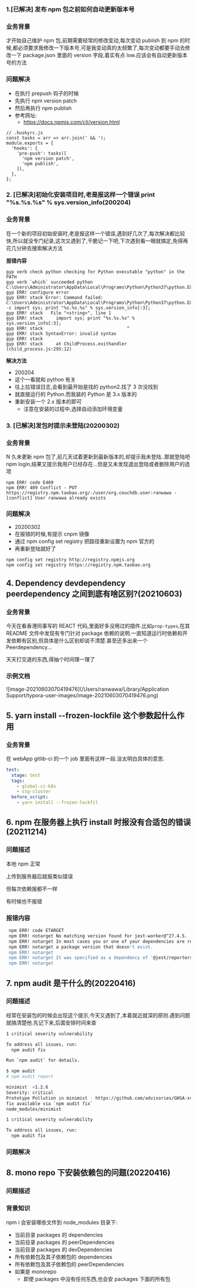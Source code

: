 ### 1.[已解决] 发布 npm 包之前如何自动更新版本号

### 业务背景

才开始自己维护 npm 包,前期需要经常的修改变动,每次变动 publish 到 npm 的时候,都必须要求我修改一下版本号,可是我变动真的太频繁了,每次变动都要手动去修改一下 package.json 里面的 version 字段,着实有点 low.应该会有自动更新版本号的方法

### 问题解决

- 在执行 prepush 钩子的时候
- 先执行 npm version patch
- 然后再执行 npm publish
- 参考网址:
  - https://docs.npmjs.com/cli/version.html

```
// .huskyrc.js
const tasks = arr => arr.join(' && ');
module.exports = {
  'hooks': {
    'pre-push': tasks([
      'npm version patch',
      'npm publish',
    ]),
  },
};
```

### 2. [已解决]初始化安装项目时,老是报这样一个错误 print "%s.%s.%s" % sys.version_info(200204)

### 业务背景

在一个新的项目初始安装时,老是报这样一个错误,遇到好几次了,每次解决都比较快,所以就没专门纪录,这次又遇到了,干脆记一下吧,下次遇到看一眼就搞定,免得再花几分钟去搜索解决方法

**报错内容**

```
gyp verb check python checking for Python executable "python" in the PATH
gyp verb `which` succeeded python C:\Users\Administrator\AppData\Local\Programs\Python\Python37\python.EXE
gyp ERR! configure error
gyp ERR! stack Error: Command failed: C:\Users\Administrator\AppData\Local\Programs\Python\Python37\python.EXE -c import sys; print "%s.%s.%s" % sys.version_info[:3];
gyp ERR! stack   File "<string>", line 1
gyp ERR! stack     import sys; print "%s.%s.%s" % sys.version_info[:3];
gyp ERR! stack                                ^
gyp ERR! stack SyntaxError: invalid syntax
gyp ERR! stack
gyp ERR! stack     at ChildProcess.exithandler (child_process.js:295:12)

```

**解决方法**

- 200204
- 这个一看就和 python 有关
- 往上拉错误日志,会看到最开始是找的 python2.找了 3 次没找到
- 就直接运行的 Python.而我装的 Python 是 3.x 版本的
- 重新安装一个 2.x 版本的即可
  - 注意在安装的过程中,选择自动添加环境变量

### 3. [已解决]发包时提示未登陆(20200302)

### 业务背景

N 久未更新 npm 包了,前几天试着更新到最新版本的,却提示我未登陆..那就登陆吧 npm login,结果又提示我用户已经存在...但是又未发现退出登陆或者删除用户的选项

```
npm ERR! code E409
npm ERR! 409 Conflict - PUT https://registry.npm.taobao.org/-/user/org.couchdb.user:ranwawa - [conflict] User ranwawa already exists
```

### 问题解决

- 20200302
- 在报错的时候,有提示 cnpm 镜像
- 通过 npm config set registry 把路径重新设置为 npm 官方的
- 再重新登陆就好了

```
npm config set registry http://registry.npmjs.org
npm config set registry https://registry.npm.taobao.org
```

## 4. Dependency devdependency peerdependency 之间到底有啥区别?(20210603)

### 业务背景

今天在看香港同事写的 REACT 代码,里面好多没用过的插件.比如`prop-types`,在其 README 文件中发现有专门针对 package 依赖的说明.一直知道运行时依赖和开发依赖有区别,但具体是什么区别却说不清楚.甚至还多出来一个 Peerdependency...

天天打交道的东西,得抽个时间理一理了

### 示例文档

![image-20210603070419476](/Users/ranwawa/Library/Application Support/typora-user-images/image-20210603070419476.png)

## 5. yarn install --frozen-lockfile 这个参数起什么作用

### 业务背景

在 webApp gitlib-ci 的一个 job 里面有这样一段.没太明白具体的意思.

```yaml
test:
  stage: test
  tags:
    - global-ci-k8s
    - stg-cluster
  before_script:
    - yarn install --frozen-lockfil
```

## 6. npm 在服务器上执行 install 时报没有合适包的错误(20211214)

### 问题描述

本地 npm 正常

上传到服务器后就报类似错误

但每次依赖报都不一样

有时候也不报错

### 报错内容

```bash
 npm ERR! code ETARGET
 npm ERR! notarget No matching version found for jest-worker@^27.4.5.
 npm ERR! notarget In most cases you or one of your dependencies are requesting
 npm ERR! notarget a package version that doesn't exist.
 npm ERR! notarget
 npm ERR! notarget It was specified as a dependency of '@jest/reporters'
 npm ERR! notarget
```

## 7. npm audit 是干什么的(20220416)

### 问题描述

经常在安装包的时候会出现这个提示,今天又遇到了,本着就近就深的原则.遇到问题就搞清楚他.先记下来,后面安排时间来查

```bash
1 critical severity vulnerability

To address all issues, run:
  npm audit fix

Run `npm audit` for details.
```

```bash
$ npm audit
# npm audit report

minimist  <1.2.6
Severity: critical
Prototype Pollution in minimist - https://github.com/advisories/GHSA-xvch-5gv4-984h
fix available via `npm audit fix`
node_modules/minimist

1 critical severity vulnerability

To address all issues, run:
  npm audit fix
```

### 问题解决

## 8. mono repo 下安装依赖包的问题(20220416)

### 问题描述

### 背景知识

npm i 会安装哪些文件到 node_modules 目录下:

- 当前目录 packages 的 dependencies
- 当前目录 packages 的 peerDependencies
- 当前目录 packages 的 devDependencies
- 所有依赖包及其子依赖包的 dependencies
- 所有依赖包及其子依赖包的 peerDependencies
- 如果是 monorepo
  - 即使 packages 中没有任何东西,也会安 packages 下面的所有包
